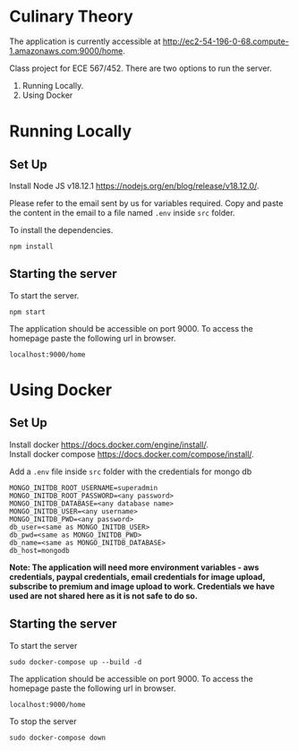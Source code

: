 # Culinary Theory
The application is currently accessible at http://ec2-54-196-0-68.compute-1.amazonaws.com:9000/home. 

Class project for ECE 567/452. There are two options to run the server. 
1. Running Locally. 
2. Using Docker

# Running Locally
## Set Up
Install Node JS v18.12.1 https://nodejs.org/en/blog/release/v18.12.0/. 
  
  
Please refer to the email sent by us for variables required. Copy and paste the content in the email to a file named `.env` inside `src` folder. 
  
  
To install the dependencies. 
```
npm install
```

## Starting the server
To start the server. 
```
npm start
```
The application should be accessible on port 9000. To access the homepage paste the following url in browser.
```
localhost:9000/home
```

# Using Docker
## Set Up
Install docker https://docs.docker.com/engine/install/. <br>
Install docker compose https://docs.docker.com/compose/install/. 

Add a `.env` file inside `src` folder with the credentials for mongo db
```
MONGO_INITDB_ROOT_USERNAME=superadmin
MONGO_INITDB_ROOT_PASSWORD=<any password>
MONGO_INITDB_DATABASE=<any database name>
MONGO_INITDB_USER=<any username>
MONGO_INITDB_PWD=<any password>
db_user=<same as MONGO_INITDB_USER>
db_pwd=<same as MONGO_INITDB_PWD>
db_name=<same as MONGO_INITDB_DATABASE>
db_host=mongodb
```

**Note: The application will need more environment variables - aws credentials, paypal credentials, email credentials for image upload, subscribe to premium and image upload to work. Credentials we have used are not shared here as it is not safe to do so.**

## Starting the server
To start the server
```
sudo docker-compose up --build -d
```

The application should be accessible on port 9000. To access the homepage paste the following url in browser.
```
localhost:9000/home
```

To stop the server
```
sudo docker-compose down
```
